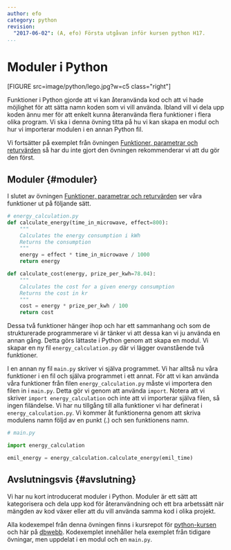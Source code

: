```yaml
---
author: efo
category: python
revision:
  "2017-06-02": (A, efo) Första utgåvan inför kursen python H17.
...
```

Moduler i Python
==================================

[FIGURE src=image/python/lego.jpg?w=c5 class="right"]

Funktioner i Python gjorde att vi kan återanvända kod och att vi hade möjlighet för att sätta namn koden som vi vill använda. Ibland vill vi dela upp koden ännu mer för att enkelt kunna återanvända flera funktioner i flera olika program. Vi ska i denna övning titta på hu vi kan skapa en modul och hur vi importerar modulen i en annan Python fil.



<!--more-->



Vi fortsätter på exemplet från övningen [Funktioner, parametrar och returvärden](kunskap/funktioner-parametrar-och-returvarden) så har du inte gjort den övningen rekommenderar vi att du gör den först.



Moduler {#moduler}
--------------------------------------
I slutet av övningen [Funktioner, parametrar och returvärden](kunskap/funktioner-parametrar-och-returvarden) ser våra funktioner ut på följande sätt.

```python
# energy_calculation.py
def calculate_energy(time_in_microwave, effect=800):
    """
    Calculates the energy consumption i kWh
    Returns the consumption
    """
    energy = effect * time_in_microwave / 1000
    return energy

def calculate_cost(energy, prize_per_kwh=78.04):
    """
    Calculates the cost for a given energy consumption
    Returns the cost in kr
    """
    cost = energy * prize_per_kwh / 100
    return cost
```

Dessa två funktioner hänger ihop och har ett sammanhang och som de strukturerade programmerare vi är tänker vi att dessa kan vi ju använda en annan gång. Detta görs lättaste i Python genom att skapa en modul. Vi skapar en ny fil `energy_calculation.py` där vi lägger ovanstående två funktioner.

I en annan ny fil `main.py` skriver vi själva programmet. Vi har alltså nu våra funktioner i en fil och själva programmet i ett annat. För att vi kan använda våra funktioner från filen `energy_calculation.py` måste vi importera den filen in i `main.py`. Detta gör vi genom att använda `import`. Notera att vi skriver `import energy_calculation` och inte att vi importerar själva filen, så ingen filändelse. Vi har nu tillgång till alla funktioner vi har definerat i `energy_calculation.py`. Vi kommer åt funktionerna genom att skriva modulens namn följd av en punkt (.) och sen funktionens namn.

```python
# main.py

import energy_calculation

emil_energy = energy_calculation.calculate_energy(emil_time)
```



Avslutningsvis {#avslutning}
--------------------------------------
Vi har nu kort introducerat moduler i Python. Moduler är ett sätt att kategorisera och dela upp kod för återanvändning och ett bra arbetssätt när mängden av kod växer eller att du vill använda samma kod i olika projekt.

Alla kodexempel från denna övningen finns i kursrepot för [python-kursen](https://github.com/dbwebb-se/python/tree/master/example/functions) och här på [dbwebb](https://dbwebb.se/repo/python/example/functions). Kodexemplet innehåller hela exemplet från tidigare övningar, men uppdelat i en modul och en `main.py`.
